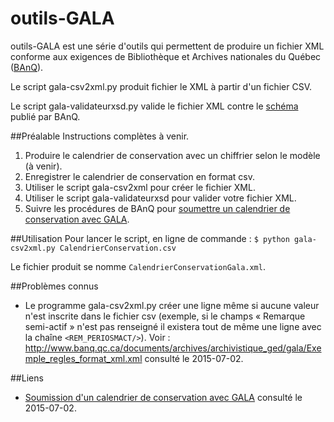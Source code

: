 # outils-GALA

outils-GALA est une série d'outils qui permettent de produire un fichier XML conforme aux exigences de Bibliothèque et Archives nationales du Québec ([BAnQ](thhp://www.banq.qc.ca)).

Le script gala-csv2xml.py produit fichier le XML à partir d'un fichier CSV.

Le script gala-validateurxsd.py valide le fichier XML contre le [schéma](http://www.banq.qc.ca/documents/archives/archivistique_ged/gala/Regle_format_XSD.xsd) publié par BAnQ.

##Préalable
Instructions complètes à venir.

1. Produire le calendrier de conservation avec un chiffrier selon le modèle (à venir).
2. Enregistrer le calendrier de conservation en format csv.
3. Utiliser le script gala-csv2xml pour créer le fichier XML.
4. Utiliser le script gala-validateurxsd pour valider votre fichier XML.
5. Suivre les procédures de BAnQ pour [soumettre un calendrier de conservation avec GALA](http://www.banq.qc.ca/archives/archivistique_gestion/services_partenaires/publics_centralises/soumission_calendrier_gala/).

##Utilisation
Pour lancer le script, en ligne de commande : `$ python gala-csv2xml.py CalendrierConservation.csv`

Le fichier produit se nomme `CalendrierConservationGala.xml`.

##Problèmes connus
- Le programme gala-csv2xml.py créer une ligne même si aucune valeur n'est inscrite dans le fichier csv (exemple, si le champs « Remarque semi-actif » n'est pas renseigné il existera tout de même une ligne avec la chaîne `<REM_PERIOSMACT/>`). Voir : http://www.banq.qc.ca/documents/archives/archivistique_ged/gala/Exemple_regles_format_xml.xml consulté le 2015-07-02.

##Liens
- [Soumission d'un calendrier de conservation avec GALA](http://www.banq.qc.ca/archives/archivistique_gestion/services_partenaires/publics_centralises/soumission_calendrier_gala/?language_id=3) consulté le 2015-07-02.
